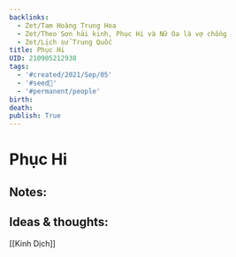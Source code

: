 ```yaml
---
backlinks:
  - Zet/Tam Hoàng Trung Hoa
  - Zet/Theo Sơn hải kinh, Phục Hi và Nữ Oa là vợ chồng
  - Zet/Lịch sử Trung Quốc
title: Phục Hi
UID: 210905212938
tags:
  - '#created/2021/Sep/05'
  - '#seed🥜'
  - '#permanent/people'
birth: 
death: 
publish: True
---
```

# Phục Hi

## Notes:


## Ideas & thoughts:
[[Kinh Dịch]]
